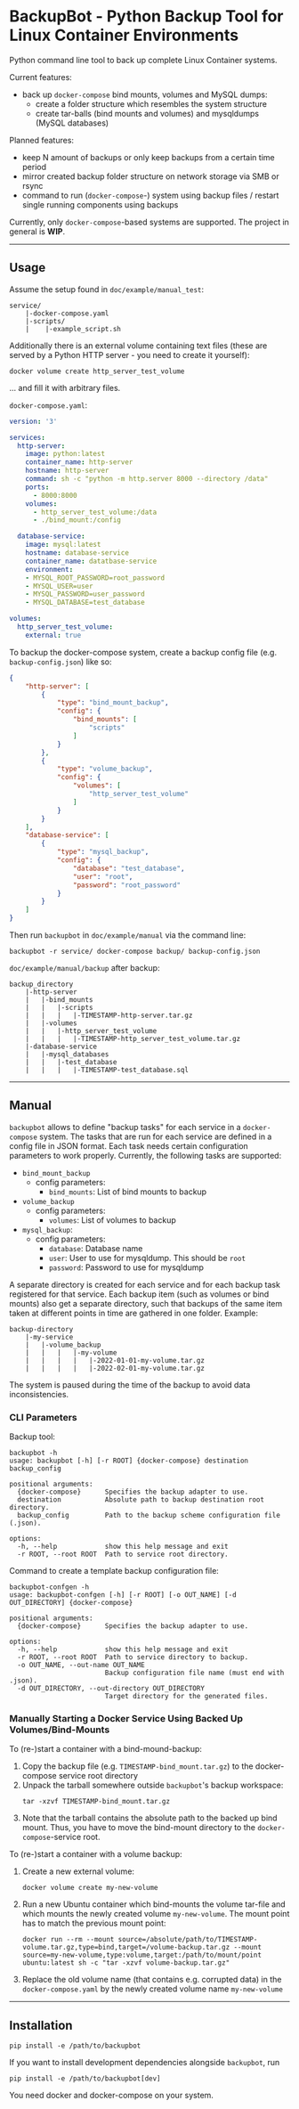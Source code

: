 # BackupBot - Python Backup Tool for Linux Container Environments

Python command line tool to back up complete Linux Container systems.

Current features:

- back up `docker-compose` bind mounts, volumes and MySQL dumps:
  - create a folder structure which resembles the system structure
  - create tar-balls (bind mounts and volumes) and mysqldumps (MySQL databases)

Planned features:

- keep N amount of backups or only keep backups from a certain time period
- mirror created backup folder structure on network storage via SMB or rsync
- command to run (`docker-compose`-) system using backup files / restart single running components using backups

Currently, only `docker-compose`-based systems are supported. The project in general is **WIP**.


----------------------------------

## Usage
Assume the setup found in `doc/example/manual_test`:
```
service/
    |-docker-compose.yaml
    |-scripts/
    |    |-example_script.sh
```

Additionally there is an external volume containing text files (these are served by a Python HTTP server - you need to create it yourself):
```
docker volume create http_server_test_volume
```

... and fill it with arbitrary files.

`docker-compose.yaml`:

```yaml
version: '3'

services:
  http-server:
    image: python:latest
    container_name: http-server
    hostname: http-server
    command: sh -c "python -m http.server 8000 --directory /data"
    ports:
      - 8000:8000
    volumes:
      - http_server_test_volume:/data
      - ./bind_mount:/config

  database-service:
    image: mysql:latest
    hostname: database-service
    container_name: datatbase-service
    environment:
    - MYSQL_ROOT_PASSWORD=root_password
    - MYSQL_USER=user
    - MYSQL_PASSWORD=user_password
    - MYSQL_DATABASE=test_database

volumes:
  http_server_test_volume:
    external: true
```

To backup the docker-compose system, create a backup config file (e.g. `backup-config.json`) like so:

```json
{
    "http-server": [
        {
            "type": "bind_mount_backup",
            "config": {
                "bind_mounts": [
                    "scripts"
                ]
            }
        },
        {
            "type": "volume_backup",
            "config": {
                "volumes": [
                    "http_server_test_volume"
                ]
            }
        }
    ],
    "database-service": [
        {
            "type": "mysql_backup",
            "config": {
                "database": "test_database",
                "user": "root",
                "password": "root_password"
            }
        }
    ]
}

```

Then run `backupbot` in `doc/example/manual` via the command line:

```shell
backupbot -r service/ docker-compose backup/ backup-config.json
```

`doc/example/manual/backup` after backup:
```
backup_directory
    |-http-server
    |   |-bind_mounts
    |   |   |-scripts
    |   |   |   |-TIMESTAMP-http-server.tar.gz
    |   |-volumes
    |   |   |-http_server_test_volume
    |   |   |   |-TIMESTAMP-http_server_test_volume.tar.gz
    |-database-service
    |   |-mysql_databases
    |   |   |-test_database
    |   |   |   |-TIMESTAMP-test_database.sql
```

---------------------------------------------

## Manual

`backupbot` allows to define "backup tasks" for each service in a `docker-compose` system. The tasks that are run for each service are defined in a config file in JSON format. Each task needs certain configuration parameters to work properly. Currently, the following tasks are supported:

- `bind_mount_backup`
  - config parameters: 
    - `bind_mounts`: List of bind mounts to backup
- `volume_backup`
  - config parameters: 
    - `volumes`: List of volumes to backup
- `mysql_backup`:
  - config parameters:
    - `database`: Database name
    - `user`: User to use for mysqldump. This should be `root`
    - `password`: Password to use for mysqldump

A separate directory is created for each service and for each backup task registered for that service. Each backup item (such as volumes or bind mounts) also get a separate directory, such that backups of the same item taken at different points in time are gathered in one folder. Example:

```
backup-directory
    |-my-service
    |   |-volume_backup
    |   |   |   |-my-volume
    |   |   |   |   |-2022-01-01-my-volume.tar.gz
    |   |   |   |   |-2022-02-01-my-volume.tar.gz
```

The system is paused during the time of the backup to avoid data inconsistencies.

### CLI Parameters

Backup tool:

```shell
backupbot -h
usage: backupbot [-h] [-r ROOT] {docker-compose} destination backup_config

positional arguments:
  {docker-compose}      Specifies the backup adapter to use.
  destination           Absolute path to backup destination root directory.
  backup_config         Path to the backup scheme configuration file (.json).

options:
  -h, --help            show this help message and exit
  -r ROOT, --root ROOT  Path to service root directory.
```

Command to create a template backup configuration file:

```shell
backupbot-confgen -h
usage: backupbot-confgen [-h] [-r ROOT] [-o OUT_NAME] [-d OUT_DIRECTORY] {docker-compose}

positional arguments:
  {docker-compose}      Specifies the backup adapter to use.

options:
  -h, --help            show this help message and exit
  -r ROOT, --root ROOT  Path to service directory to backup.
  -o OUT_NAME, --out-name OUT_NAME
                        Backup configuration file name (must end with .json).
  -d OUT_DIRECTORY, --out-directory OUT_DIRECTORY
                        Target directory for the generated files.
```

### Manually Starting a Docker Service Using Backed Up Volumes/Bind-Mounts
To (re-)start a container with a bind-mound-backup:

1. Copy the backup file (e.g. `TIMESTAMP-bind_mount.tar.gz`) to the docker-compose service root directory
2. Unpack the tarball somewhere outside `backupbot`'s backup workspace:
   ```
   tar -xzvf TIMESTAMP-bind_mount.tar.gz
   ```
3. Note that the tarball contains the absolute path to the backed up bind mount. Thus, you have to move the bind-mount directory to the `docker-compose`-service root.

To (re-)start a container with a volume backup:

1. Create a new external volume: 
   ```
   docker volume create my-new-volume
   ```
2. Run a new Ubuntu container which bind-mounts the volume tar-file and which mounts the newly created volume `my-new-volume`. The mount point has to match the previous mount point: 
   ```
   docker run --rm --mount source=/absolute/path/to/TIMESTAMP-volume.tar.gz,type=bind,target=/volume-backup.tar.gz --mount source=my-new-volume,type:volume,target:/path/to/mount/point ubuntu:latest sh -c "tar -xzvf volume-backup.tar.gz"
   ```
3. Replace the old volume name (that contains e.g. corrupted data) in the `docker-compose.yaml` by the newly created volume name `my-new-volume`

-------------------------------


## Installation

```shell
pip install -e /path/to/backupbot
```

If you want to install development dependencies alongside `backupbot`, run

```shell
pip install -e /path/to/backupbot[dev]

```

You need docker and docker-compose on your system.
